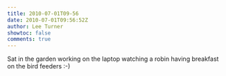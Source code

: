 ```yaml
---
title: 2010-07-01T09-56
date: 2010-07-01T09:56:52Z
author: Lee Turner
showtoc: false
comments: true
---
```


Sat in the garden working on the laptop watching a robin having breakfast on the bird feeders :-)


